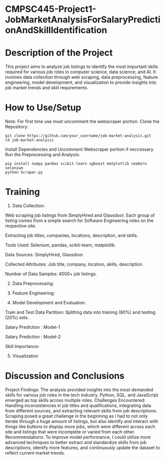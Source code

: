 # CMPSC445-Project1-JobMarketAnalysisForSalaryPredictionAndSkillIdentification

#  Description of the Project
This project aims to analyze job listings to identify the most important skills required for various job roles in computer science, data science, and AI. It involves data collection through web scraping, data preprocessing, feature engineering, model development, and visualization to provide insights into job market trends and skill requirements.

#  How to Use/Setup
Note: For first time use must uncomment the webscraper portion.
Clone the Repository:

    git clone https://github.com/your_username/job-market-analysis.git
    cd job-market-analysis
Install Dependencies and Uncomment Webscraper portion if neccessary.
Run the Preprocessing and Analysis:

    pip install numpy pandas scikit-learn xgboost matplotlib seaborn selenium
    python Scraper.py
#  Training
1. Data Collection:

Web scraping job listings from SimplyHired and Glassdoor. Each group of listing comes from a simple search for Software Engineering roles on the respective site.

Extracting job titles, companies, locations, description, and skills.

Tools Used: Selenium, pandas, scikit-learn, matplotlib.

Data Sources: SimplyHired, Glassdoor.

Collected Attributes: Job title, company, location, skills, description.

Number of Data Samples: 4000+ job listings.

2. Data Preprocessing:



3. Feature Engineering:


4. Model Development and Evaluation:
   
Train and Test Data Partition: Splitting data into training (80%) and testing (20%) sets.

  Salary Prediction : Model-1

  Salary Prediction : Model-2

  Skill Importance:

5. Visualization
   

#  Discussion and Conclusions
   
Project Findings: The analysis provided insights into the most demanded skills for various job roles in the tech industry. Python, SQL, and JavaScript emerged as top skills across multiple roles.
Challenges Encountered: Handling inconsistencies in job titles and qualifications, integrating data from different sources, and extracting relevant skills from job descriptions. Scraping posed a great challenge in the beginning as I had to not only iterate through a huge amount of listings, but also idenitfy and interact with things like buttons to display more jobs, which were different across each site and listings that were incomplete or varied from each other.
Recommendations: To improve model performance, I could utilize more advanced techniques to better extract and standardize skills from job descriptions, identify more features, and continuously update the dataset to reflect current market trends.
